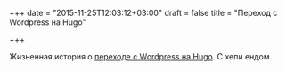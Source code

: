 +++
date = "2015-11-25T12:03:12+03:00"
draft = false
title = "Переход с Wordpress на Hugo"

+++

<p>Жизненная история о <a href="http://justinfx.com/2015/11/08/switching-from-wordpress-to-hugo/">переходе с Wordpress на Hugo</a>. С хепи ендом.</p>

